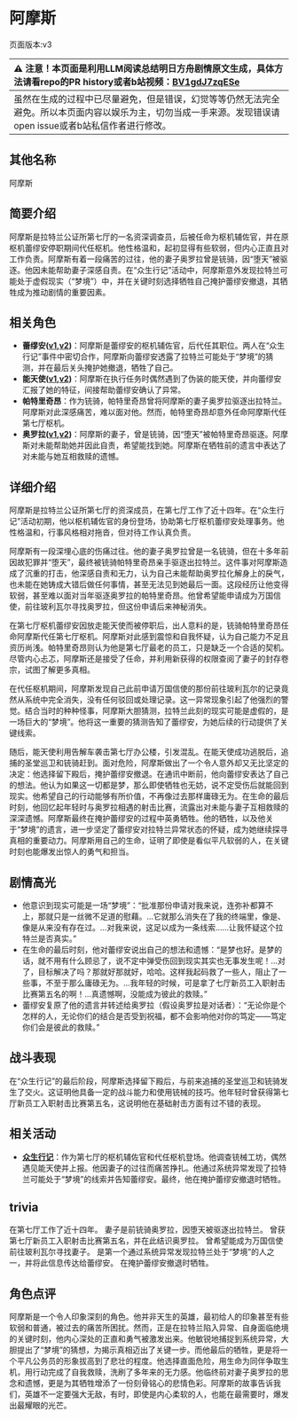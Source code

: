 # 阿摩斯
页面版本:v3
 

| :warning: 注意！本页面是利用LLM阅读总结明日方舟剧情原文生成，具体方法请看repo的PR history或者b站视频：[BV1gdJ7zqESe](https://www.bilibili.com/video/BV1gdJ7zqESe/)         |
|:----------------------------|
| 虽然在生成的过程中已尽量避免，但是错误，幻觉等等仍然无法完全避免。所以本页面内容以娱乐为主，切勿当成一手来源。发现错误请open issue或者b站私信作者进行修改。|



## 其他名称
阿摩斯
## 简要介绍
阿摩斯是拉特兰公证所第七厅的一名资深调查员，后被任命为枢机辅佐官，并在原枢机蕾缪安停职期间代任枢机。他性格温和，起初显得有些软弱，但内心正直且对工作负责。阿摩斯有着一段痛苦的过往，他的妻子奥罗拉曾是铳骑，因“堕天”被驱逐。他因未能帮助妻子深感自责。在“众生行记”活动中，阿摩斯意外发现拉特兰可能处于虚假现实（“梦境”）中，并在关键时刻选择牺牲自己掩护蕾缪安撤退，其牺牲成为推动剧情的重要因素。
## 相关角色
-   **蕾缪安([v1](../chars/char_4193_lemuen.md),[v2](char_4193_lemuen.md))**：阿摩斯是蕾缪安的枢机辅佐官，后代任其职位。两人在“众生行记”事件中密切合作，阿摩斯向蕾缪安透露了拉特兰可能处于“梦境”的猜测，并在最后关头掩护她撤退，牺牲了自己。
-   **能天使([v1](../chars/char_103_angel.md),[v2](char_103_angel.md))**：阿摩斯在执行任务时偶然遇到了伪装的能天使，并向蕾缪安汇报了她的特征，间接帮助蕾缪安确认了异常。
-   **帕特里奇昂**：作为铳骑，帕特里奇昂曾将阿摩斯的妻子奥罗拉驱逐出拉特兰。阿摩斯对此深感痛苦，难以面对他。然而，帕特里奇昂却意外任命阿摩斯代任第七厅枢机。
-   **奥罗拉([v1](../chars/extended_char_ao_luo_la.md),[v2](extended_char_ao_luo_la.md))**：阿摩斯的妻子，曾是铳骑，因“堕天”被帕特里奇昂驱逐。阿摩斯对未能帮助她并因此自责，希望能找到她。阿摩斯在牺牲前的遗言中表达了对未能与她互相救赎的遗憾。
## 详细介绍
阿摩斯是拉特兰公证所第七厅的资深成员，在第七厅工作了近十四年。在“众生行记”活动初期，他以枢机辅佐官的身份登场，协助第七厅枢机蕾缪安处理事务。他性格温和，行事风格相对拖沓，但对待工作认真负责。

阿摩斯有一段深埋心底的伤痛过往。他的妻子奥罗拉曾是一名铳骑，但在十多年前因故犯罪并“堕天”，最终被铳骑帕特里奇昂亲手驱逐出拉特兰。这件事对阿摩斯造成了沉重的打击，他深感自责和无力，认为自己未能帮助奥罗拉化解身上的戾气，也未能在她铸成大错后做任何事情，甚至无法见到她最后一面。这段经历让他变得软弱，甚至难以面对当年驱逐奥罗拉的帕特里奇昂。他曾希望能申请成为万国信使，前往玻利瓦尔寻找奥罗拉，但这份申请后来神秘消失。

在第七厅枢机蕾缪安因放走能天使而被停职后，出人意料的是，铳骑帕特里奇昂任命阿摩斯代任第七厅枢机。阿摩斯对此感到震惊和自我怀疑，认为自己能力不足且资历尚浅。帕特里奇昂则认为他是第七厅最老的员工，只是缺乏一个合适的契机。尽管内心忐忑，阿摩斯还是接受了任命，并利用新获得的权限查阅了妻子的封存卷宗，试图了解更多真相。

在代任枢机期间，阿摩斯发现自己此前申请万国信使的那份前往玻利瓦尔的记录竟然从系统中完全消失，没有任何驳回或处理记录。这一异常现象引起了他强烈的警觉。结合当时的种种怪事，阿摩斯大胆猜测，拉特兰此刻的现实可能是虚假的，是一场巨大的“梦境”。他将这一重要的猜测告知了蕾缪安，为她后续的行动提供了关键线索。

随后，能天使利用告解车袭击第七厅办公楼，引发混乱。在能天使成功逃脱后，追捕的圣堂巡卫和铳骑赶到。面对危险，阿摩斯做出了一个令人意外却又无比坚定的决定：他选择留下殿后，掩护蕾缪安撤退。在通讯中断前，他向蕾缪安表达了自己的想法。他认为如果这一切都是梦，那么即使牺牲也无妨，说不定受伤后就能回到现实。他希望自己的行动能够有所价值，不再像过去那样庸碌无为。在生命的最后时刻，他回忆起年轻时与奥罗拉相遇的射击比赛，流露出对未能与妻子互相救赎的深深遗憾。阿摩斯最终在掩护蕾缪安的过程中英勇牺牲。他的牺牲，以及他关于“梦境”的遗言，进一步坚定了蕾缪安对拉特兰异常状态的怀疑，成为她继续探寻真相的重要动力。阿摩斯用自己的生命，证明了即使是看似平凡软弱的人，在关键时刻也能爆发出惊人的勇气和担当。
## 剧情高光
-   他意识到现实可能是一场“梦境”：“批准那份申请对我来说，连弥补都算不上，那就只是一丝微不足道的慰藉。...它就那么消失在了我的终端里，像是、像是从来没有存在过。...对我来说，这足以成为一条线索......让我怀疑这个拉特兰是否真实。”
-   在生命的最后时刻，他对蕾缪安说出自己的想法和遗憾：“是梦也好。是梦的话，就不用有什么顾忌了，说不定中弹受伤回到现实其实也无事发生呢！...对了，目标解决了吗？那就好那就好，哈哈。这样我起码救了一些人，阻止了一些事，不至于那么庸碌无为。...我年轻的时候，可是拿了七厅新员工入职射击比赛第五名的啊！...真遗憾啊，没能成为彼此的救赎。”
-   蕾缪安复原了他的遗言并转述给奥罗拉（假设奥罗拉是对话者）：“无论你是个怎样的人，无论你们的结合是否受到祝福，都不会影响他对你的笃定——笃定你们会是彼此的救赎。”
## 战斗表现
在“众生行记”的最后阶段，阿摩斯选择留下殿后，与前来追捕的圣堂巡卫和铳骑发生了交火。这证明他具备一定的战斗能力和使用铳械的技巧。他年轻时曾获得第七厅新员工入职射击比赛第五名，这说明他在基础射击方面有过不错的表现。
## 相关活动
-   **[众生行记](../stories/act42side.md)**：作为第七厅的枢机辅佐官和代任枢机登场。他调查铳械工坊，偶然遇见能天使并上报。他因妻子的过往而痛苦挣扎。他通过系统异常发现了拉特兰可能处于“梦境”的线索并告知蕾缪安。最终，他在掩护蕾缪安撤退时牺牲。
## trivia
在第七厅工作了近十四年。
妻子是前铳骑奥罗拉，因堕天被驱逐出拉特兰。
曾获第七厅新员工入职射击比赛第五名，并在此结识奥罗拉。
曾希望能成为万国信使前往玻利瓦尔寻找妻子。
是第一个通过系统异常发现拉特兰处于“梦境”的人之一，并将此信息传达给蕾缪安。
在掩护蕾缪安撤退时牺牲。
## 角色点评
阿摩斯是一个令人印象深刻的角色。他并非天生的英雄，最初给人的印象甚至有些软弱和普通，被过去的痛苦所困扰。然而，正是在拉特兰陷入异常、自身面临绝境的关键时刻，他内心深处的正直和勇气被激发出来。他敏锐地捕捉到系统异常，大胆提出了“梦境”的猜想，为揭示真相迈出了关键一步。而他最后的牺牲，更是将一个平凡公务员的形象拔高到了悲壮的程度。他选择直面危险，用生命为同伴争取生机，用行动完成了自我救赎，洗刷了多年来的无力感。他临终前对妻子奥罗拉的思念和遗憾，更是为其牺牲增添了一份刻骨铭心的悲情色彩。阿摩斯的故事告诉我们，英雄不一定要强大无敌，有时，即使是内心柔软的人，也能在最需要时，爆发出最耀眼的光芒。
